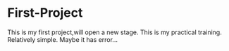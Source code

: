# First-Project
This is my first project,will open a new stage.
This is my practical training.
Relatively simple.
Maybe it has error...
